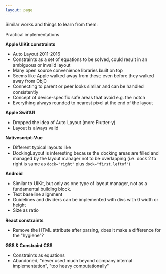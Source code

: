 ```yaml
---
layout: page
---
```


Similar works and things to learn from them:

Practical implementations

**Apple UIKit constraints**
- Auto Layout 2011-2016
- Constraints as a set of equations to be solved, could result in an ambiguous or invalid layout
- Many open source convenience libraries built on top
- Seems like Apple walked away from these even before they walked away from ObjC
- Connecting to parent or peer looks similar and can be handled consistently
- Concept of device-specific safe areas that avoid e.g. the notch
- Everything always rounded to nearest pixel at the end of the layout
  
**Apple SwiftUI**
- Dropped the idea of Auto Layout (more Flutter-y)
- Layout is always valid
  
**Nativescript-Vue**
- Different typical layouts like
- DockingLayout is interesting because the docking areas are filled and managed by the
  layout manager not to be overlapping (i.e. dock 2 to right is same as `dock="right"` plus
  `dock="first.leftof"`)

**Android**
- Similar to UIKit, but only as one type of layout manager, not as a fundamental building block.
- Text baseline alignment
- Guidelines and dividers can be implemented with divs with 0 width or height
- Size as ratio

**React constraints**
- Remove the HTML attribute after parsing, does it make a difference for the "hygiene"?
  
**GSS & Constraint CSS**
- Constraints as equations
- Abandoned, "never used much beyond company internal implementation", "too heavy computationally"
